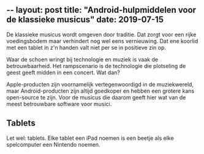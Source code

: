 --
layout: post
title: "Android-hulpmiddelen voor de klassieke musicus"
date: 2019-07-15
---

De klassieke musicus wordt omgeven door traditie. Dat zorgt voor een rijke voedingsbodem maar verhindert nog wel eens vernieuwing. Dat ene koorlid met een tablet in z'n handen valt niet per se in positieve zin op. 

Waar de schoen wringt bij technologie en muziek is vaak de betrouwbaarheid. Het rampscenario is de technologie die plotseling de geest geeft midden in een concert. Wat dan? 

Apple-producten zijn voornamelijk vertegenwoordigd in de muziekwereld, maar Android-producten zijn altijd goedkoper en hebben een grotere kans open-source te zijn. Voor de musicus die daarom geeft hier wat van de meest betrouwbare software voor musici.

## Tablets
Let wel: tablets. Elke tablet een iPad noemen is een beetje als elke spelcomputer een Nintendo noemen. 

